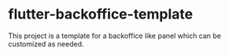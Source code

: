 # flutter-backoffice-template
This project is a template for a backoffice like panel which can be customized as needed.
